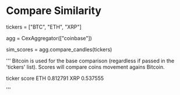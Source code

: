 # Compare Similarity

tickers = ["BTC", "ETH", "XRP"]

agg = CexAggregator(["coinbase"])

sim_scores = agg.compare_candles(tickers)

'''
Bitcoin is used for the base comparison (regardless if passed in the 'tickers' list).
Scores will compare coins movement agains Bitcoin.

ticker score
ETH 0.812791
XRP 0.537555

'''
